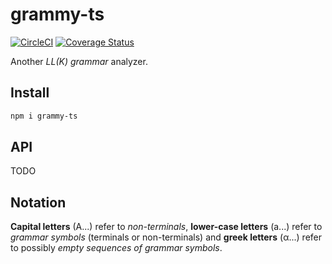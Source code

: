 # grammy-ts

[![CircleCI](https://circleci.com/gh/jotatoledo/grammy-ts/tree/master.svg?style=shield)](https://circleci.com/gh/jotatoledo/grammy-ts/tree/master)
[![Coverage Status](https://coveralls.io/repos/github/jotatoledo/grammy-ts/badge.svg?branch=master)](https://coveralls.io/github/jotatoledo/grammy-ts?branch=master)

Another _LL(K) grammar_ analyzer.

## Install

```bash
npm i grammy-ts
```

## API

TODO

## Notation

**Capital letters** (A...) refer to _non-terminals_, **lower-case letters** (a...) refer to _grammar symbols_ (terminals or non-terminals) and **greek letters** (α...) refer to possibly _empty sequences of grammar symbols_.
